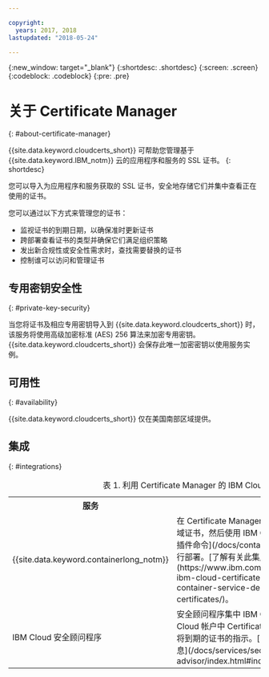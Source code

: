 ```yaml
---

copyright:
  years: 2017, 2018
lastupdated: "2018-05-24"

---
```

{:new_window: target="_blank"}
{:shortdesc: .shortdesc}
{:screen: .screen}
{:codeblock: .codeblock}
{:pre: .pre}

# 关于 Certificate Manager
{: #about-certificate-manager}

{{site.data.keyword.cloudcerts_short}} 可帮助您管理基于 {{site.data.keyword.IBM_notm}} 云的应用程序和服务的 SSL 证书。
{: shortdesc}

您可以导入为应用程序和服务获取的 SSL 证书，安全地存储它们并集中查看正在使用的证书。

您可以通过以下方式来管理您的证书：

* 监视证书的到期日期，以确保准时更新证书
* 跨部署查看证书的类型并确保它们满足组织策略
* 发出新合规性或安全性需求时，查找需要替换的证书
* 控制谁可以访问和管理证书

## 专用密钥安全性
{: #private-key-security}

当您将证书及相应专用密钥导入到 {{site.data.keyword.cloudcerts_short}} 时，该服务将使用高级加密标准 (AES) 256 算法来加密专用密钥。{{site.data.keyword.cloudcerts_short}} 会保存此唯一加密密钥以使用服务实例。

## 可用性
{: #availability}

{{site.data.keyword.cloudcerts_short}} 仅在美国南部区域提供。

## 集成
{: #integrations}
<table>
<caption> 表 1. 利用 Certificate Manager 的 IBM Cloud 服务</caption>
  <tr>
    <th> 服务</th>
    <th> 描述</th>
  </tr>
  <tr>
    <td>{{site.data.keyword.containerlong_notm}}</td>
    <td>在 Certificate Manager 中存储 Kubernetes 集群定制域证书，然后使用 IBM Cloud CLI 的 [Kubernetes 服务插件命令](/docs/containers/cs_cli_reference.html)进行部署。[了解有关此集成的更多信息](https://www.ibm.com/blogs/bluemix/2018/01/use-ibm-cloud-certificate-manager-ibm-cloud-container-service-deploy-custom-domain-tls-certificates/)。</td>
  </tr>
  <tr>
    <td>IBM Cloud 安全顾问程序</td>
    <td>安全顾问程序集中 IBM Cloud 服务的洞察，包括 IBM Cloud 帐户中 Certificate Manager 实例内已到期和即将到期的证书的指示。[了解有关安全顾问程序的更多信息](/docs/services/security-advisor/index.html#index)</td>
  </tr>
</table>
